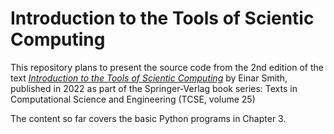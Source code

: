 # Introduction to the Tools of Scientic Computing

This repository plans to present the source code from the 2nd edition of the  text [*Introduction to the Tools of Scientic Computing*](https://link.springer.com/book/10.1007/978-3-031-16972-4) by Einar Smith, published in 2022 as  part of the Springer-Verlag book series: Texts in Computational Science and Engineering (TCSE, volume 25)

The content so far covers the basic Python programs in Chapter 3. 
